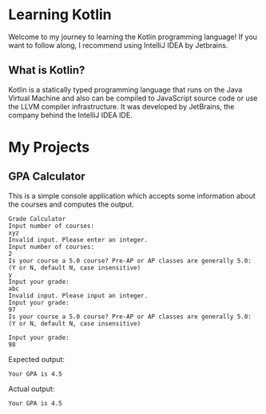 # Learning Kotlin
Welcome to my journey to learning the Kotlin programming language!
If you want to follow along, I recommend using IntelliJ IDEA by Jetbrains.

## What is Kotlin?
Kotlin is a statically typed programming language that runs on the Java Virtual Machine and also can be compiled to JavaScript source code or use the LLVM compiler infrastructure. It was developed by JetBrains, the company behind the IntelliJ IDEA IDE.
# My Projects
## GPA Calculator
This is a simple console application which accepts some information about the courses and computes the output.
```text
Grade Calculator
Input number of courses:
xyz
Invalid input. Please enter an integer.
Input number of courses:
2
Is your course a 5.0 course? Pre-AP or AP classes are generally 5.0: (Y or N, default N, case insensitive)
y
Input your grade:
abc
Invalid input. Please input an integer.
Input your grade:
97
Is your course a 5.0 course? Pre-AP or AP classes are generally 5.0: (Y or N, default N, case insensitive)

Input your grade:
98
```
Expected output:
```text
Your GPA is 4.5
```
Actual output:
```text
Your GPA is 4.5
```